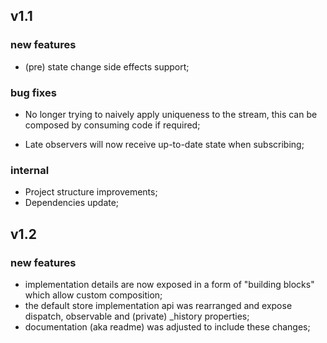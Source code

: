 ## v1.1

### new features

-   (pre) state change side effects support;

### bug fixes

-   No longer trying to naively apply uniqueness to the stream, this can
be composed by consuming code if required;

-   Late observers will now receive up-to-date state when subscribing;

### internal

-   Project structure improvements;
-   Dependencies update;

## v1.2

### new features

-   implementation details are now exposed in a form of "building
blocks" which allow custom composition;
-   the default store implementation api was rearranged and expose
dispatch, observable and (private) _history properties;
-   documentation (aka readme) was adjusted to include these changes;
